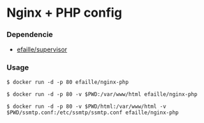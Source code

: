 # Nginx + PHP config

### Dependencie
* [efaille/supervisor]

### Usage
```
$ docker run -d -p 80 efaille/nginx-php
```
```
$ docker run -d -p 80 -v $PWD:/var/www/html efaille/nginx-php
```
```
$ docker run -d -p 80 -v $PWD/html:/var/www/html -v $PWD/ssmtp.conf:/etc/ssmtp/ssmtp.conf efaille/nginx-php
```
[efaille/supervisor]://github.com/efaille/dockerfiles/tree/master/supervisor
